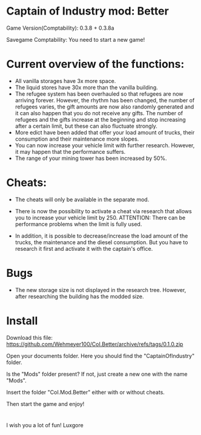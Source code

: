 # Captain of Industry mod: Better

Game Version(Comptability): 0.3.8 + 0.3.8a

Savegame Comptability: You need to start a new game!

# Current overview of the functions:
- All vanilla storages have 3x more space. 
- The liquid stores have 30x more than the vanilla building.
- The refugee system has been overhauled so that refugees are now arriving forever. However, the rhythm has been changed, the number of refugees varies, the gift amounts are now also randomly generated and it can also happen that you do not receive any gifts. The number of refugees and the gifts increase at the beginning and stop increasing after a certain limit, but these can also fluctuate strongly.
- More edict have been added that offer your load amount of trucks, their consumption and their maintenance more slopes.
- You can now increase your vehicle limit with further research. However, it may happen that the performance suffers. 
- The range of your mining tower has been increased by 50%.

# Cheats:
- The cheats will only be available in the separate mod. 

- There is now the possibility to activate a cheat via research that allows you to increase your vehicle limit by 250. ATTENTION: There can be performance problems when the limit is fully used.

- In addition, it is possible to decrease/increase the load amount of the trucks, the maintenance and the diesel consumption. But you have to research it first and activate it with the captain's office.

# Bugs
- The new storage size is not displayed in the research tree. However, after researching the building has the modded size.

# Install
Download this file: https://github.com/Wehmeyer100/CoI.Better/archive/refs/tags/0.1.0.zip

Open your documents folder. Here you should find the "CaptainOfIndustry" folder. 

Is the "Mods" folder present? If not, just create a new one with the name "Mods".

Insert the folder "CoI.Mod.Better" either with or without cheats.

Then start the game and enjoy!

# 
I wish you a lot of fun!
Luxgore
